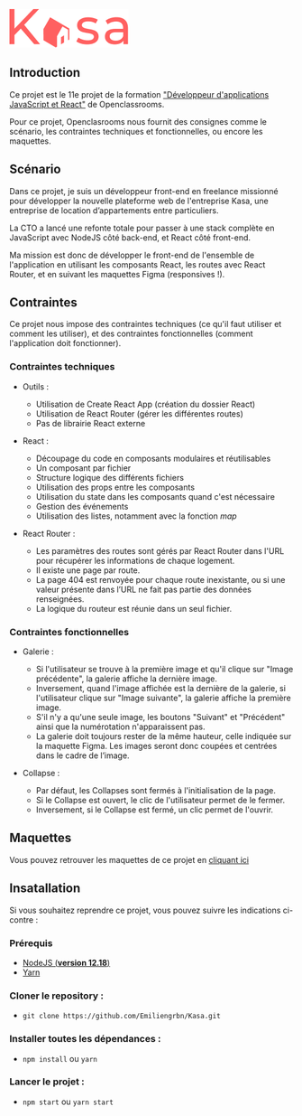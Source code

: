 ![Kasa](/src/assets/images/kasa.png)

## Introduction

Ce projet est le 11e projet de la formation ["Développeur d'applications JavaScript et React"](https://openclassrooms.com/fr/paths/516-developpeur-dapplication-javascript-react) de Openclassrooms.

Pour ce projet, Openclasrooms nous fournit des consignes comme le scénario, les contraintes techniques et fonctionnelles, ou encore les maquettes.

## Scénario

Dans ce projet, je suis un développeur front-end en freelance missionné pour développer la nouvelle plateforme web de l'entreprise Kasa, une entreprise de location d’appartements entre particuliers.

La CTO a lancé une refonte totale pour passer à une stack complète en JavaScript avec NodeJS côté back-end, et React côté front-end.

Ma mission est donc de développer le front-end de l'ensemble de l'application en utilisant les composants React, les routes avec React Router, et en suivant les maquettes Figma (responsives !).

## Contraintes

Ce projet nous impose des contraintes techniques (ce qu'il faut utiliser et comment les utiliser), et des contraintes fonctionnelles (comment l'application doit fonctionner).

### Contraintes techniques

- Outils :

  - Utilisation de Create React App (création du dossier React)
  - Utilisation de React Router (gérer les différentes routes)
  - Pas de librairie React externe

- React :

  - Découpage du code en composants modulaires et réutilisables
  - Un composant par fichier
  - Structure logique des différents fichiers
  - Utilisation des props entre les composants
  - Utilisation du state dans les composants quand c'est nécessaire
  - Gestion des événements
  - Utilisation des listes, notamment avec la fonction _map_

- React Router :

  - Les paramètres des routes sont gérés par React Router dans l'URL pour récupérer les informations de chaque logement.
  - Il existe une page par route.
  - La page 404 est renvoyée pour chaque route inexistante, ou si une valeur présente dans l’URL ne fait pas partie des données renseignées.
  - La logique du routeur est réunie dans un seul fichier.

### Contraintes fonctionnelles

- Galerie :

  - Si l'utilisateur se trouve à la première image et qu'il clique sur "Image précédente", la galerie affiche la dernière image.
  - Inversement, quand l'image affichée est la dernière de la galerie, si l'utilisateur clique sur "Image suivante", la galerie affiche la première image.
  - S'il n'y a qu'une seule image, les boutons "Suivant" et "Précédent" ainsi que la numérotation n'apparaissent pas.
  - La galerie doit toujours rester de la même hauteur, celle indiquée sur la maquette Figma. Les images seront donc coupées et centrées dans le cadre de l’image.

- Collapse :

  - Par défaut, les Collapses sont fermés à l'initialisation de la page.
  - Si le Collapse est ouvert, le clic de l'utilisateur permet de le fermer.
  - Inversement, si le Collapse est fermé, un clic permet de l'ouvrir.

## Maquettes

Vous pouvez retrouver les maquettes de ce projet en [cliquant ici](https://www.figma.com/file/2BZEoBhyxt5IwZgRn0wGsL/Kasa_FR?type=design&node-id=0-1&mode=design)

## Insatallation

Si vous souhaitez reprendre ce projet, vous pouvez suivre les indications ci-contre :

### Prérequis

- [NodeJS (**version 12.18**)](https://nodejs.org/en/)
- [Yarn](https://yarnpkg.com/)

### Cloner le repository :

- `git clone https://github.com/Emiliengrbn/Kasa.git`

### Installer toutes les dépendances :

- `npm install` ou `yarn`

### Lancer le projet :

- `npm start` ou `yarn start`

